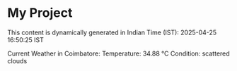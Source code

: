 # My Project

This content is dynamically generated in Indian Time (IST): 2025-04-25 16:50:25 IST


Current Weather in Coimbatore:
Temperature: 34.88 °C
Condition: scattered clouds
